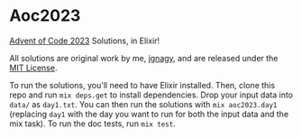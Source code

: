 # Aoc2023

[Advent of Code 2023](https://adventofcode.com/2023) Solutions, in Elixir!

All solutions are original work by me, [jgnagy](https://github.com/jgnagy), and are released under the [MIT License](LICENSE).

To run the solutions, you'll need to have Elixir installed. Then, clone this repo and run `mix deps.get` to install dependencies. Drop your input data into `data/` as `day1.txt`. You can then run the solutions with `mix aoc2023.day1` (replacing `day1` with the day you want to run for both the input data and the mix task). To run the doc tests, run `mix test`.
